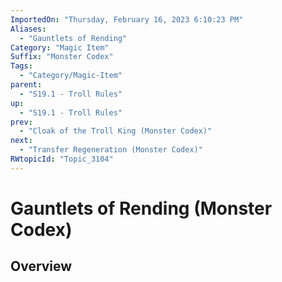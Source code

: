 ```yaml
---
ImportedOn: "Thursday, February 16, 2023 6:10:23 PM"
Aliases:
  - "Gauntlets of Rending"
Category: "Magic Item"
Suffix: "Monster Codex"
Tags:
  - "Category/Magic-Item"
parent:
  - "S19.1 - Troll Rules"
up:
  - "S19.1 - Troll Rules"
prev:
  - "Cloak of the Troll King (Monster Codex)"
next:
  - "Transfer Regeneration (Monster Codex)"
RWtopicId: "Topic_3104"
---
```

# Gauntlets of Rending (Monster Codex)
## Overview
